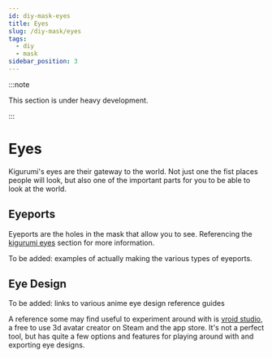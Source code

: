 ```yaml
---
id: diy-mask-eyes
title: Eyes
slug: /diy-mask/eyes
tags:
  - diy
  - mask
sidebar_position: 3
---
```


:::note

This section is under heavy development.

:::

# Eyes

Kigurumi's eyes are their gateway to the world. Not just one the fist places people will look, but also one of the important parts for you to be able to look at the world.


## Eyeports

Eyeports are the holes in the mask that allow you to see. Referencing the [kigurumi eyes](/masks/kigurumi-eyes) section for more information.

To be added: examples of actually making the various types of eyeports.

## Eye Design

To be added: links to various anime eye design reference guides


A reference some may find useful to experiment around with is [vroid studio](https://vroid.com/studio), a free to use 3d avatar creator on Steam and the app store. It's not a perfect tool, but has quite a few options and features for playing around with and exporting eye designs.

